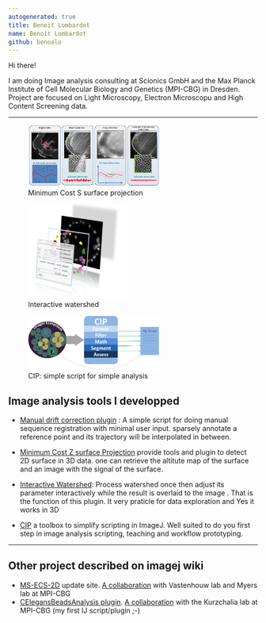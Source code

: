 ```yaml
---
autogenerated: true
title: Benoit Lombardot
name: Benoit Lombardot
github: benoalo
---
```


Hi there!

I am doing Image analysis consulting at Scionics GmbH and the Max Planck Institute of Cell Molecular Biology and Genetics (MPI-CBG) in Dresden. Project are focused on Light Microscopy, Electron Microscopu and High Content Screening data.

------------------------------------------------------------------------

<figure><img src="/media/MinCostSurf Ex2 SurfaceSelection.PNG" title="Minimum Cost S surface projection" width="266" alt="Minimum Cost S surface projection" /><figcaption aria-hidden="true">Minimum Cost S surface projection</figcaption></figure>

<figure><img src="/media/InteractiveWatershed illustration.PNG" title="Interactive watershed" width="200" alt="Interactive watershed" /><figcaption aria-hidden="true">Interactive watershed</figcaption></figure>

<figure><img src="/media/CIP basic concept.PNG" title="CIP: simple script for simple analysis" width="266" alt="CIP: simple script for simple analysis" /><figcaption aria-hidden="true">CIP: simple script for simple analysis</figcaption></figure>

## Image analysis tools I developped

-   [Manual drift correction plugin](/plugins/manual-drift-correction) : A simple script for doing manual sequence registration with minimal user input. sparsely annotate a reference point and its trajectory will be interpolated in between.

<!-- -->

-   [Minimum Cost Z surface Projection](/plugins/minimum-cost-z-surface-projection) provide tools and plugin to detect 2D surface in 3D data. one can retrieve the altitute map of the surface and an image with the signal of the surface.

<!-- -->

-   [Interactive Watershed](/plugins/interactive-watershed): Process watershed once then adjust its parameter interactively while the result is overlaid to the image . That is the function of this plugin. It very praticle for data exploration and Yes it works in 3D

<!-- -->

-   [CIP](/plugins/cip) a toolbox to simplify scripting in ImageJ. Well suited to do you first step in image analysis scripting, teaching and workflow prototyping.

------------------------------------------------------------------------

## Other project described on imagej wiki

-   [MS-ECS-2D](/plugins/ms-ecs-2d-update-site) update site. [A collaboration](https://scholar.google.de/scholar?cluster=14136988997245303669&hl=fr&as_sdt=0,5) with Vastenhouw lab and Myers lab at MPI-CBG
-   [CElegansBeadsAnalysis plugin](/plugins/c-elegans-beads-analysis). [A collaboration](https://scholar.google.de/scholar?cluster=14574708122410072857&hl=fr&as_sdt=0,5) with the Kurzchalia lab at MPI-CBG (my first IJ script/plugin ;-)
